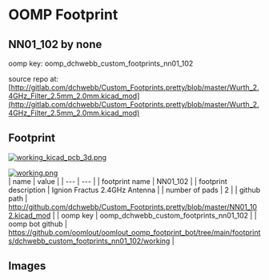 # OOMP Footprint  
## NN01_102  by none  
  
oomp key: oomp_dchwebb_custom_footprints_nn01_102  
  
source repo at: [http://gitlab.com/dchwebb/Custom_Footprints.pretty/blob/master/Wurth_2.4GHz_Filter_2.5mm_2.0mm.kicad_mod](http://gitlab.com/dchwebb/Custom_Footprints.pretty/blob/master/Wurth_2.4GHz_Filter_2.5mm_2.0mm.kicad_mod)  
## Footprint  
  
[![working_kicad_pcb_3d.png](working_kicad_pcb_3d_600.png)](working_kicad_pcb_3d.png)  
  
[![working.png](working_600.png)](working.png)  
| name | value | 
| --- | --- | 
| footprint name | NN01_102 | 
| footprint description | Ignion Fractus 2.4GHz Antenna | 
| number of pads | 2 | 
| github path | http://github.com/dchwebb/Custom_Footprints.pretty/blob/master/NN01_102.kicad_mod | 
| oomp key | oomp_dchwebb_custom_footprints_nn01_102 | 
| oomp bot github | https://github.com/oomlout/oomlout_oomp_footprint_bot/tree/main/footprints/dchwebb_custom_footprints_nn01_102/working | 
## Images  
